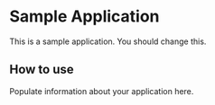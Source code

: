 # Sample Application

This is a sample application. You should change this.

## How to use

Populate information about your application here.
